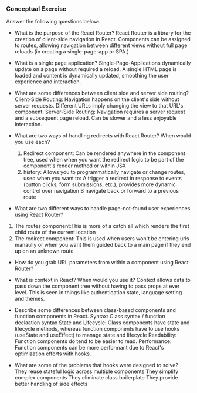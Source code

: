 ### Conceptual Exercise

Answer the following questions below:

- What is the purpose of the React Router?
React Router is a library for the creation of client-side navigation in React. Components can be assigned to routes, allowing navigation between different views without full page reloads (in creating a single-page-app or SPA.)

- What is a single page application?
Single-Page-Applications dynamically update on a page without required a reload. A single HTML page is loaded and content is dynamically updated, smoothing the user experience and interaction.

- What are some differences between client side and server side routing?
Client-Side Routing: Navigation happens on the client's side without server requests. Different URLs imply changing the view to that URL's component. 
Server-Side Routing: Navigation requires a server request and a subsequent page reload. Can be slower and a less enjoyable interaction.

- What are two ways of handling redirects with React Router? When would you use each?
  1. Redirect component: Can be rendered anywhere in the component tree, used when when you want the redirect logic to be part of the component's render method or within JSX
  2. history: Allows you to programmatically navigate or change routes, used when you want to:
    A trigger a redirect in response to events (button clicks, form submissions, etc.), provides more dynamic control over navigation
    B navigate back or forward to a previous route 

- What are two different ways to handle page-not-found user experiences using React Router? 
1. The routes component:This is more of a catch all which renders the first child route of the current location
2. The redirect component: This is used when users won't be entering urls manaully or when you want them guided back to a main page if they end up on an unknown route

- How do you grab URL parameters from within a component using React Router?

- What is context in React? When would you use it?
Context allows data to pass down the component tree without having to pass props at ever level. This is seen in things like authentication state, language setting and themes.

- Describe some differences between class-based components and function
  components in React.
Syntax: Class syntax / function declaation syntax 
State and Lifecycle: Class components have state and lifecycle methods, whereas function components have to use hooks (useState and useEffect) to manage state and lifecycle 
Readability: Function components do tend to be easier to read.
Performance: Function components can be more performant due to React's optimization efforts with hooks.

- What are some of the problems that hooks were designed to solve?
They reuse stateful logic across multiple components
They simplify complex components
They eliminate class boilerplate
They provide better handling of side effects